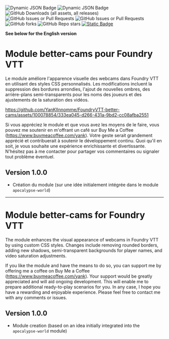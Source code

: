 ![Dynamic JSON Badge](https://img.shields.io/badge/dynamic/json?url=https%3A%2F%2Fraw.githubusercontent.com%2FYanKlInnomme%2FFoundryVTT-better-cams%2Fmaster%2Fmodule.json&query=%24.compatibility.verified&label=foundry%20vtt&color=%23ee9b3a) ![Dynamic JSON Badge](https://img.shields.io/badge/dynamic/json?url=https%3A%2F%2Fraw.githubusercontent.com%2FYanKlInnomme%2FFoundryVTT-better-cams%2Fmaster%2Fmodule.json&query=%24.version&label=version&color=%230f2f2b) ![GitHub Downloads (all assets, all releases)](https://img.shields.io/github/downloads/YanKlInnomme/FoundryVTT-better-cams/total) ![GitHub Issues or Pull Requests](https://img.shields.io/github/issues-raw/YanKlInnomme/FoundryVTT-better-cams) ![GitHub Issues or Pull Requests](https://img.shields.io/github/issues-closed-raw/YanKlInnomme/FoundryVTT-better-cams) ![GitHub forks](https://img.shields.io/github/forks/YanKlInnomme/FoundryVTT-better-cams) ![GitHub Repo stars](https://img.shields.io/github/stars/YanKlInnomme/FoundryVTT-better-cams) <a href="https://www.buymeacoffee.com/yank">![Static Badge](https://img.shields.io/badge/buy_me_a_coffee-FFDD00?logo=Buy%20Me%20A%20Coffee&logoColor=black)</a>

**See below for the English version**

# Module better-cams pour Foundry VTT

Le module améliore l'apparence visuelle des webcams dans Foundry VTT en utilisant des styles CSS personnalisés. Les modifications incluent la suppression des bordures arrondies, l'ajout de nouvelles ombres, des arrière-plans semi-transparents pour les noms des joueurs et des ajustements de la saturation des vidéos.

https://github.com/YanKlInnomme/FoundryVTT-better-cams/assets/100078854/333ea045-d266-431a-9bd2-cc08afba2551

Si vous appréciez le module et que vous avez les moyens de le faire, vous pouvez me soutenir en m'offrant un café sur Buy Me a Coffee (https://www.buymeacoffee.com/yank). Votre geste serait grandement apprécié et contribuerait à soutenir le développement continu. Quoi qu'il en soit, je vous souhaite une expérience enrichissante et divertissante. N'hésitez pas à me contacter pour partager vos commentaires ou signaler tout problème éventuel.

## Version 1.0.0
 - Création du module (sur une idée initialement intégrée dans le module `apocalypse-world`)

---------------------------------------------------------------------

# Module better-cams for Foundry VTT

The module enhances the visual appearance of webcams in Foundry VTT by using custom CSS styles. Changes include removing rounded borders, adding new shadows, semi-transparent backgrounds for player names, and video saturation adjustments.

If you like the module and have the means to do so, you can support me by offering me a coffee on Buy Me a Coffee (https://www.buymeacoffee.com/yank). Your support would be greatly appreciated and will aid ongoing development. This will enable me to prepare additional ready-to-play scenarios for you. In any case, I hope you have a rewarding and enjoyable experience. Please feel free to contact me with any comments or issues.

## Version 1.0.0
 - Module creation (based on an idea initially integrated into the `apocalypse-world` module)